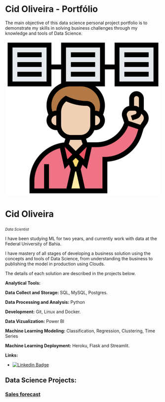 # Cid Oliveira - Portfólio

The main objective of this data science personal project portfolio is to demonstrate my skills in solving business challenges through my knowledge and tools of Data Science.

<p align='center'>
    <img src='banner.png'<
</p>

# Cid Oliveira
<sub>*Data Scientist*</sub>

I have been studying ML for two years, and currently work with data at the Federal University of Bahia.

I have mastery of all stages of developing a business solution using the concepts and tools of Data Science, from understanding the business to publishing the model in production using Clouds.

The details of each solution are described in the projects below.


**Analytical Tools:**

**Data Collect and Storage:** SQL, MySQL, Postgres.

**Data Processing and Analysis:** Python

**Development:** Git, Linux and Docker. 

**Data Vizualization:** Power BI

**Machine Learning Modeling:** Classification, Regression, Clustering, Time Series 

**Machine Learning Deployment:** Heroku, Flask and Streamlit.

**Links:**
* [![Linkedin Badge](https://img.shields.io/badge/-LinkedIn-blue?style=flat&logo=LinkedIn&logoColor=white)](https://www.linkedin.com/in/cidosjr/)


## Data Science Projects:

### [Sales forecast]( https://github.com/cidosjr/rossmann-sales-forecast )